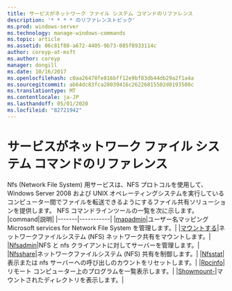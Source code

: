 ```yaml
---
title: サービスがネットワーク ファイル システム コマンドのリファレンス
description: '* * * * のリファレンストピック'
ms.prod: windows-server
ms.technology: manage-windows-commands
ms.topic: article
ms.assetid: 06c81f88-a672-4405-9b73-085f8933114c
author: coreyp-at-msft
ms.author: coreyp
manager: dongill
ms.date: 10/16/2017
ms.openlocfilehash: c0aa26478fe816bff12e9bf83db44db29a2f1a4a
ms.sourcegitcommit: ab64dc83fca28039416c26226815502d0193500c
ms.translationtype: MT
ms.contentlocale: ja-JP
ms.lasthandoff: 05/01/2020
ms.locfileid: "82721942"
---
```

# <a name="services-for-network-file-system-command-reference"></a>サービスがネットワーク ファイル システム コマンドのリファレンス
Nfs (Network File System) 用サービスは、NFS プロトコルを使用して、Windows Server 2008 および UNIX オペレーティングシステムを実行しているコンピューター間でファイルを転送できるようにするファイル共有ソリューションを提供します。
NFS コマンドラインツールの一覧を次に示します。
|command|説明|
|-------|-----------|
|[mapadmin](mapadmin.md)|ユーザー名マッピング Microsoft services for Network File System を管理します。|
|[マウントする](mount.md)|ネットワークファイルシステム (NFS) ネットワーク共有をマウントします。|
|[Nfsadmin](nfsadmin.md)|NFS と nfs クライアントに対してサーバーを管理します。|
|[Nfsshare](nfsshare.md)|ネットワークファイルシステム (NFS) 共有を制御します。|
|[Nfsstat](nfsstat.md)|表示または nfs サーバーへの呼び出しのカウントをリセットします。|
|[Rpcinfo](rpcinfo.md)|リモート コンピューター上のプログラムを一覧表示します。|
|[Showmount-](showmount.md)|マウントされたディレクトリを表示します。|